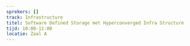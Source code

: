 ```yaml
---
sprekers: []
track: Infrastructure
titel: Software Defined Storage met Hyperconverged Infra Structure
tijd: 10:00-11:00
locatie: Zaal A
---
```

